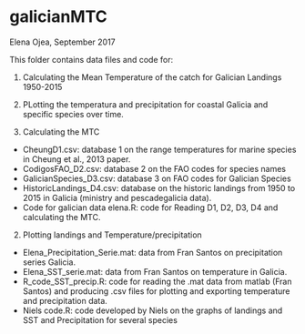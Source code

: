 # galicianMTC

Elena Ojea, 
September 2017

This folder contains data files and code for:
1. Calculating the Mean Temperature of the catch for Galician Landings 1950-2015
2. PLotting the temperatura and precipitation for coastal Galicia and specific species over time. 

1. Calculating the MTC

-	CheungD1.csv: database 1 on the range temperatures for marine species in Cheung et al., 2013 paper. 
-	CodigosFAO_D2.csv: database 2 on the FAO codes for species names
-	GalicianSpecies_D3.csv: database 3 on FAO codes for Galician Species
-	HistoricLandings_D4.csv: database on the historic landings from 1950 to 2015 in Galicia (ministry and pescadegalicia data).
-	Code for galician data elena.R: code for Reading D1, D2, D3, D4 and calculating the MTC. 
2. Plotting landings and Temperature/precipitation

-	Elena_Precipitation_Serie.mat: data from Fran Santos on precipitation series Galicia.
-	Elena_SST_serie.mat: data from Fran Santos on temperature in Galicia.
-	R_code_SST_precip.R: code for reading the .mat data from matlab (Fran Santos) and producing .csv files for plotting and exporting temperature and precipitation data.
-	Niels code.R: code developed by Niels on the graphs of landings and SST and Precipitation for several species
